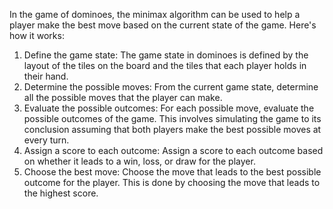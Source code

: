 In the game of dominoes, the minimax algorithm can be used to help a player make the best move based on the current state of the game. Here's how it works:

1. Define the game state: The game state in dominoes is defined by the layout of the tiles on the board and the tiles that each player holds in their hand.
2. Determine the possible moves: From the current game state, determine all the possible moves that the player can make.
3. Evaluate the possible outcomes: For each possible move, evaluate the possible outcomes of the game. This involves simulating the game to its conclusion assuming that both players make the best possible moves at every turn.
4. Assign a score to each outcome: Assign a score to each outcome based on whether it leads to a win, loss, or draw for the player.
5. Choose the best move: Choose the move that leads to the best possible outcome for the player. This is done by choosing the move that leads to the highest score.
